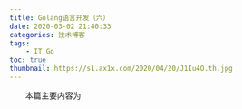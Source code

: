 ```yaml
---
title: Golang语言开发（六）
date: 2020-03-02 21:40:33
categories: 技术博客
tags:
    - IT,Go
toc: true
thumbnail: https://s1.ax1x.com/2020/04/20/J1Iu4O.th.jpg
---
```


　　本篇主要内容为

<!--more-->

